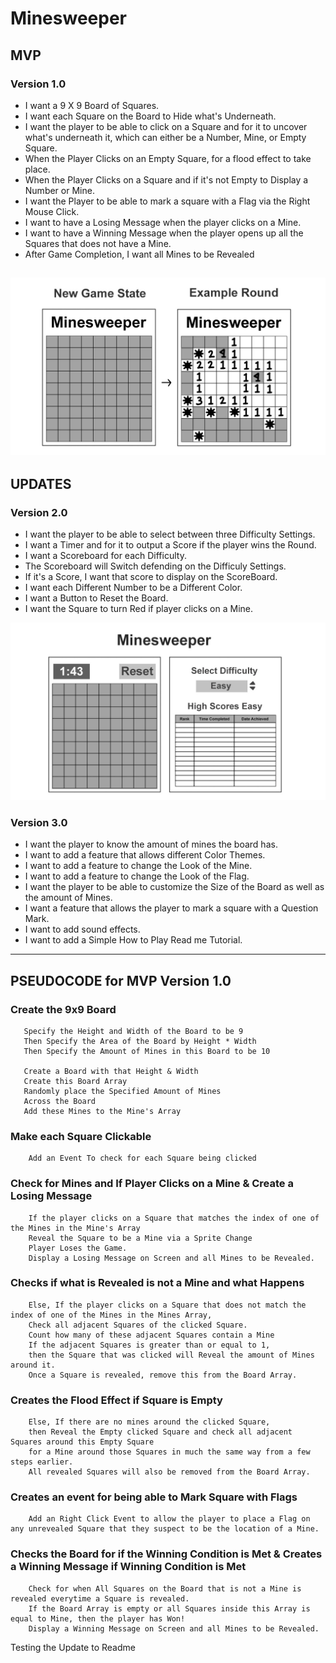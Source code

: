 # Minesweeper

## MVP

### Version 1.0
 - I want a 9 X 9 Board of Squares.
 - I want each Square on the Board to Hide what's Underneath.
 - I want the player to be able to click on a Square and for it to uncover what's underneath it, which can either be a Number, Mine, or Empty Square.
 - When the Player Clicks on an Empty Square, for a flood effect to take place.
 - When the Player Clicks on a Square and if it's not Empty to Display a Number or Mine.
 - I want the Player to be able to mark a square with a Flag via the Right Mouse Click.
 - I want to have a Losing Message when the player clicks on a Mine.
 - I want to have a Winning Message when the player opens up all the Squares that does not have a Mine.
 - After Game Completion, I want all Mines to be Revealed

 ![alt Minesweeper MVP](minesweeper_MVP.jpeg)
 ---
## UPDATES

### Version 2.0
 - I want the player to be able to select between three Difficulty Settings.
 - I want a Timer and for it to output a Score if the player wins the Round.
 - I want a Scoreboard for each Difficulty.
 - The Scoreboard will Switch defending on the Difficuly Settings.
 - If it's a Score, I want that score to display on the ScoreBoard.
 - I want each Different Number to be a Different Color.
 - I want a Button to Reset the Board.
 - I want the Square to turn Red if player clicks on a Mine.

![alt Minesweeper MVP](minesweeper_V2.jpeg)

### Version 3.0
 - I want the player to know the amount of mines the board has.
 - I want to add a feature that allows different Color Themes.
 - I want to add a feature to change the Look of the Mine.
 - I want to add a feature to change the Look of the Flag.
 - I want the player to be able to customize the Size of the Board as well as the amount of Mines.
 - I want a feature that allows the player to mark a square with a Question Mark.
 - I want to add sound effects.
 - I want to add a Simple How to Play Read me Tutorial.
---
## PSEUDOCODE for MVP Version 1.0

### Create the 9x9 Board
 ```
    Specify the Height and Width of the Board to be 9
    Then Specify the Area of the Board by Height * Width
    Then Specify the Amount of Mines in this Board to be 10

    Create a Board with that Height & Width
    Create this Board Array
    Randomly place the Specified Amount of Mines
    Across the Board
    Add these Mines to the Mine's Array
```
### Make each Square Clickable
```
    Add an Event To check for each Square being clicked
```
### Check for Mines and If Player Clicks on a Mine & Create a Losing Message
```
    If the player clicks on a Square that matches the index of one of the Mines in the Mine's Array
    Reveal the Square to be a Mine via a Sprite Change
    Player Loses the Game.
    Display a Losing Message on Screen and all Mines to be Revealed.
```
### Checks if what is Revealed is not a Mine and what Happens
```
    Else, If the player clicks on a Square that does not match the index of one of the Mines in the Mines Array,
    Check all adjacent Squares of the clicked Square.
    Count how many of these adjacent Squares contain a Mine
    If the adjacent Squares is greater than or equal to 1,
    then the Square that was clicked will Reveal the amount of Mines around it. 
    Once a Square is revealed, remove this from the Board Array.
```
### Creates the Flood Effect if Square is Empty
```
    Else, If there are no mines around the clicked Square, 
    then Reveal the Empty clicked Square and check all adjacent Squares around this Empty Square
    for a Mine around those Squares in much the same way from a few steps earlier.
    All revealed Squares will also be removed from the Board Array.
```
### Creates an event for being able to Mark Square with Flags
```
    Add an Right Click Event to allow the player to place a Flag on any unrevealed Square that they suspect to be the location of a Mine.
```
### Checks the Board for if the Winning Condition is Met & Creates a Winning Message if Winning Condition is Met
```
    Check for when All Squares on the Board that is not a Mine is revealed everytime a Square is revealed.
    If the Board Array is empty or all Squares inside this Array is equal to Mine, then the player has Won!
    Display a Winning Message on Screen and all Mines to be Revealed.
```

Testing the Update to Readme